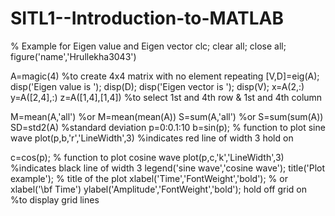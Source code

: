 # SITL1--Introduction-to-MATLAB
% Example for Eigen value and Eigen vector
clc; 
clear all; 
close all; 
figure('name','Hrullekha3043')

A=magic(4) %to create 4x4 matrix with no element repeating
[V,D]=eig(A);
disp('Eigen value is ');
disp(D);
disp('Eigen vector is ');
disp(V);
x=A(2,:) 
y=A([2,4],:)
z=A([1,4],[1,4]) %to select 1st and 4th row & 1st and 4th column
                
M=mean(A,'all') %or M=mean(mean(A))
S=sum(A,'all') %or S=sum(sum(A))
SD=std2(A) %standard deviation
p=0:0.1:10
b=sin(p); % function to plot sine wave
plot(p,b,'r','LineWidth',3) %indicates red line of width 3
hold on

c=cos(p); % function to plot cosine wave
plot(p,c,'k','LineWidth',3) %indicates black line of width 3
legend('sine wave','cosine wave');
title('Plot example'); % title of the plot
xlabel('Time','FontWeight','bold'); % or xlabel('\bf Time')
ylabel('Amplitude','FontWeight','bold');
hold off
grid on %to display grid lines
